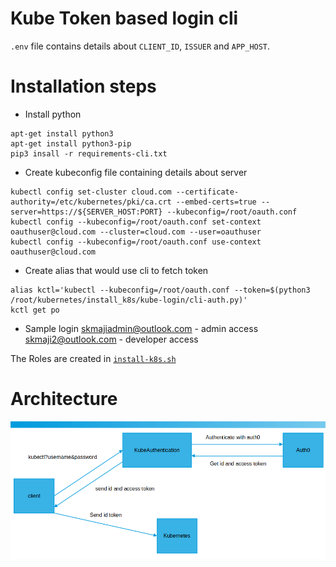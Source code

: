 # Kube Token based login cli

`.env` file contains details about `CLIENT_ID`, `ISSUER` and `APP_HOST`.

# Installation steps

- Install python
```console
apt-get install python3
apt-get install python3-pip
pip3 insall -r requirements-cli.txt
```

- Create kubeconfig file containing details about server
```console
kubectl config set-cluster cloud.com --certificate-authority=/etc/kubernetes/pki/ca.crt --embed-certs=true --server=https://${SERVER_HOST:PORT} --kubeconfig=/root/oauth.conf
kubectl config --kubeconfig=/root/oauth.conf set-context oauthuser@cloud.com --cluster=cloud.com --user=oauthuser
kubectl config --kubeconfig=/root/oauth.conf use-context oauthuser@cloud.com
```

- Create alias that would use cli to fetch token
```console
alias kctl='kubectl --kubeconfig=/root/oauth.conf --token=$(python3 /root/kubernetes/install_k8s/kube-login/cli-auth.py)'
kctl get po
```

- Sample login
skmajiadmin@outlook.com - admin access
skmaji2@outlook.com - developer access

The Roles are created in [`install-k8s.sh`](https://github.com/sumitmaji/kubernetes/blob/master/install_k8s/install-k8s.sh#L153)

# Architecture
![alt text](https://github.com/sumitmaji/kubernetes/blob/master/install_k8s/kube-login/images/img.png)

